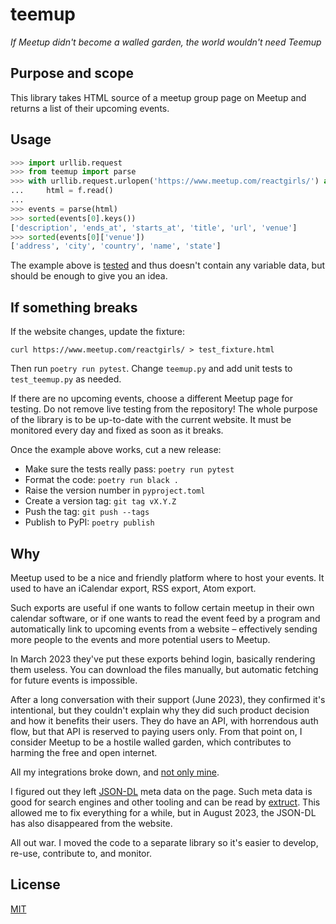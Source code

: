 # teemup

_If Meetup didn't become a walled garden, the world wouldn't need Teemup_

## Purpose and scope

This library takes HTML source of a meetup group page on Meetup and returns a list of their upcoming events.

## Usage

```python
>>> import urllib.request
>>> from teemup import parse
>>> with urllib.request.urlopen('https://www.meetup.com/reactgirls/') as f:
...     html = f.read()
...
>>> events = parse(html)
>>> sorted(events[0].keys())
['description', 'ends_at', 'starts_at', 'title', 'url', 'venue']
>>> sorted(events[0]['venue'])
['address', 'city', 'country', 'name', 'state']

```

The example above is [tested](https://docs.pytest.org/doctest.html) and thus doesn't contain any variable data, but should be enough to give you an idea.

## If something breaks

If the website changes, update the fixture:

```
curl https://www.meetup.com/reactgirls/ > test_fixture.html
```

Then run `poetry run pytest`.
Change `teemup.py` and add unit tests to `test_teemup.py` as needed.

If there are no upcoming events, choose a different Meetup page for testing.
Do not remove live testing from the repository!
The whole purpose of the library is to be up-to-date with the current website.
It must be monitored every day and fixed as soon as it breaks.

Once the example above works, cut a new release:

-   Make sure the tests really pass: `poetry run pytest`
-   Format the code: `poetry run black .`
-   Raise the version number in `pyproject.toml`
-   Create a version tag: `git tag vX.Y.Z`
-   Push the tag: `git push --tags`
-   Publish to PyPI: `poetry publish`

## Why

Meetup used to be a nice and friendly platform where to host your events.
It used to have an iCalendar export, RSS export, Atom export.

Such exports are useful if one wants to follow certain meetup in their own calendar software, or if one wants to read the event feed by a program and automatically link to upcoming events from a website – effectively sending more people to the events and more potential users to Meetup.

In March 2023 they've put these exports behind login, basically rendering them useless.
You can download the files manually, but automatic fetching for future events is impossible.

After a long conversation with their support (June 2023), they confirmed it's intentional, but they couldn't explain why they did such product decision and how it benefits their users.
They do have an API, with horrendous auth flow, but that API is reserved to paying users only.
From that point on, I consider Meetup to be a hostile walled garden, which contributes to harming the free and open internet.

All my integrations broke down, and [not only mine](https://wordpress.org/support/topic/trouble-with-meetup-calendars-please-read/).

I figured out they left [JSON-DL](https://schema.org/) meta data on the page.
Such meta data is good for search engines and other tooling and can be read by [extruct](https://github.com/scrapinghub/extruct/).
This allowed me to fix everything for a while, but in August 2023, the JSON-DL has also disappeared from the website.

All out war.
I moved the code to a separate library so it's easier to develop, re-use, contribute to, and monitor.

## License

[MIT](LICENSE)
